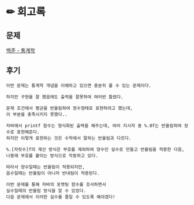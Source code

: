 # ✏ 회고록

## 문제
[백준 - 통계학](https://www.acmicpc.net/problem/2018)

## 후기
```
이번 문제는 통계학 개념을 이해하고 있으면 충분히 풀 수 있는 문제이다.

하지만 구현을 잘 했음에도 출력을 잘못하여 여러번 틀렸다.

문제 조건에서 평균을 반올림하여 정수형태로 표현하려고 했는데,
이 부분을 충족시키지 못했다..

자바에서 printf 함수는 형식화된 출력을 해주는데, 여러 지시자 중 %.0f는 반올림하여 정수로 표현해준다.
하지만 이렇게 표현하는 것은 수학에서 말하는 반올림과 다르다.

%.[자릿수]f의 계산 방식은 부호를 제외하여 양수인 실수로 만들고 반올림을 적용한 다음, 
나중에 부호를 붙이는 방식으로 작동하고 있다.

따라서 양수일때는 반올림이 적용되지만,
음수일때는 반올림이 아니라 반내림이 적용된다.

이번 문제를 통해 자바의 포멧팅 함수를 조사하면서
실수일때의 반올림 방식을 알 수 있었다.
다음 문제에서 이러한 실수를 줄일 수 있도록 해야겠다!
```